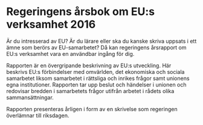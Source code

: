 # Regeringens årsbok om EU:s verksamhet 2016

Är du intresserad av EU? Är du lärare eller ska du kanske skriva uppsats i ett ämne som berörs av EU\-samarbetet? Då kan regeringens årsrapport om EU:s verksamhet vara en användbar ingång för dig.


Rapporten är en övergripande beskrivning av EU:s utveckling. Här beskrivs EU:s förbindelser med omvärlden, det ekonomiska och sociala samarbetet liksom samarbetet i rättsliga och inrikes frågor samt unionens egna institutioner. Rapporten tar upp beslut och händelser i unionen och redovisar bredden i samarbetets frågor utifrån arbetet i rådets olika sammansättningar.

Rapporten presenteras årligen i form av en skrivelse som regeringen överlämnar till riksdagen.
